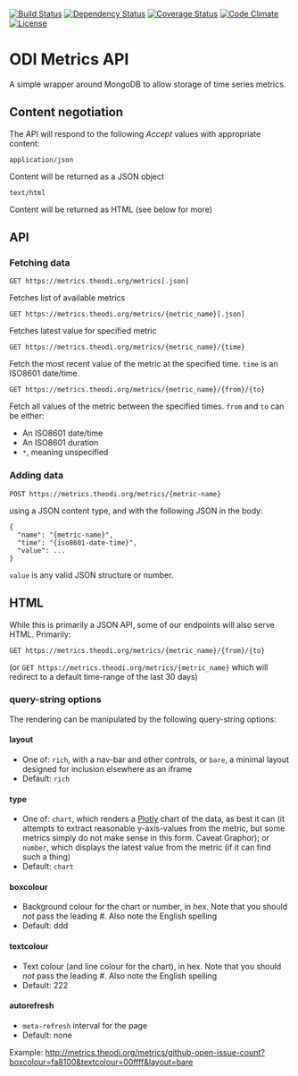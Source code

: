 [![Build Status](http://img.shields.io/travis/theodi/metrics-api.svg?style=flat-square)](https://travis-ci.org/theodi/metrics-api)
[![Dependency Status](http://img.shields.io/gemnasium/theodi/metrics-api.svg?style=flat-square)](https://gemnasium.com/theodi/metrics-api)
[![Coverage Status](http://img.shields.io/coveralls/theodi/metrics-api.svg?style=flat-square)](https://coveralls.io/r/theodi/metrics-api)
[![Code Climate](http://img.shields.io/codeclimate/github/theodi/metrics-api.svg?style=flat-square)](https://codeclimate.com/github/theodi/metrics-api)
[![License](http://img.shields.io/:license-mit-blue.svg?style=flat-square)](http://theodi.mit-license.org)

# ODI Metrics API

A simple wrapper around MongoDB to allow storage of time series metrics.

## Content negotiation

The API will respond to the following _Accept_ values with appropriate content:

`application/json`

Content will be returned as a JSON object

`text/html`

Content will be returned as HTML (see below for more)

## API

### Fetching data

```
GET https://metrics.theodi.org/metrics[.json]
```

Fetches list of available metrics

```
GET https://metrics.theodi.org/metrics/{metric_name}[.json]
```

Fetches latest value for specified metric

```
GET https://metrics.theodi.org/metrics/{metric_name}/{time}
```

Fetch the most recent value of the metric at the specified time. `time` is an ISO8601 date/time.

```
GET https://metrics.theodi.org/metrics/{metric_name}/{from}/{to}
```

Fetch all values of the metric between the specified times. `from` and `to` can be either:

 * An ISO8601 date/time
 * An ISO8601 duration
 * `*`, meaning unspecified

### Adding data

```
POST https://metrics.theodi.org/metrics/{metric-name}
```

using a JSON content type, and with the following JSON in the body:

```
{
  "name": "{metric-name}",
  "time": "{iso8601-date-time}",
  "value": ...
}
```

`value` is any valid JSON structure or number.

## HTML

While this is primarily a JSON API, some of our endpoints will also serve HTML. Primarily:

```
GET https://metrics.theodi.org/metrics/{metric_name}/{from}/{to}
```

(or `GET https://metrics.theodi.org/metrics/{metric_name}` which will redirect to a default time-range of the last 30 days)

### query-string options

The rendering can be manipulated by the following query-string options:

#### layout

* One of: `rich`, with a nav-bar and other controls, or `bare`, a minimal layout designed for inclusion elsewhere as an iframe
* Default: `rich`

#### type

* One of: `chart`, which renders a [Plotly](https://plot.ly/javascript/) chart of the data, as best it can (it attempts to extract reasonable y-axis-values from the metric, but some metrics simply do not make sense in this form. Caveat Graphor); or `number`, which displays the latest value from the metric (if it can find such a thing)
* Default: `chart`

#### boxcolour

* Background colour for the chart or number, in hex. Note that you should _not_ pass the leading _#_. Also note the English spelling
* Default: ddd

#### textcolour

* Text colour (and line colour for the chart), in hex. Note that you should _not_ pass the leading _#_. Also note the English spelling
* Default: 222

#### autorefresh

* `meta-refresh` interval for the page
* Default: none

Example: http://metrics.theodi.org/metrics/github-open-issue-count?boxcolour=fa8100&textcolour=00ffff&layout=bare
